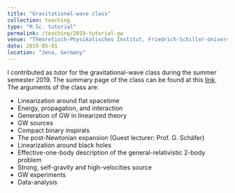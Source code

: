 ```yaml
---
title: "Gravitational-wave class"
collection: teaching
type: "M.Sc. tutorial"
permalink: /teaching/2019-tutorial-gw
venue: "Theoretisch-Physikalisches Institut, Friedrich-Schiller-Universität Jena"
date: 2019-05-01
location: "Jena, Germany"
---
```


I contributed as tutor for the gravitational-wave class during the summer semester 2019. 
The summary page of the class can be found at this [link](http://sbernuzzi.gitpages.tpi.uni-jena.de/gw/index_SS2019.html). The arguments of the class are:
* Linearization around flat spacetime
* Energy, propagation, and interaction
* Generation of GW in linearized theory
* GW sources
* Compact binary inspirals
* The post-Newtonian expansion (Guest lecturer: Prof. G. Schäfer)
* Linearization around black holes
* Effective-one-body description of the general-relativistic 2-body problem
* Strong, self-gravity and high-velocities source
* GW experiments
* Data-analysis
